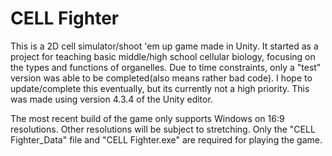 # CELL Fighter
This is a 2D cell simulator/shoot 'em up game made in Unity. It started as a project for teaching basic middle/high school cellular biology, focusing on the types and functions of organelles. Due to time constraints, only a "test" version was able to be completed(also means rather bad code). I hope to update/complete this eventually, but its currently not a high priority. This was made using version 4.3.4 of the Unity editor.

The most recent build of the game only supports Windows on 16:9 resolutions. Other resolutions will be subject to stretching. Only the "CELL Fighter_Data" file and "CELL Fighter.exe" are required for playing the game.
